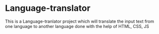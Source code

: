 # Language-translator
This is a Language-tranlator project which will translate the input text from one language to another language done with the help of HTML, CSS, JS
